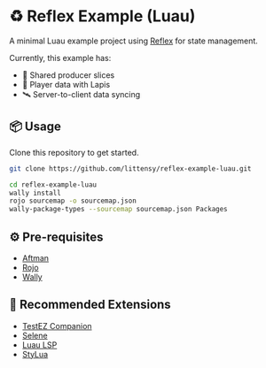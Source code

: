 # ♻️ Reflex Example (Luau)

A minimal Luau example project using [Reflex](https://littensy.github.io/reflex) for state management.

Currently, this example has:

-   🍰 Shared producer slices
-   💾 Player data with Lapis
-   🛰️ Server-to-client data syncing

## 📦 Usage

Clone this repository to get started.

```bash
git clone https://github.com/littensy/reflex-example-luau.git

cd reflex-example-luau
wally install
rojo sourcemap -o sourcemap.json
wally-package-types --sourcemap sourcemap.json Packages
```

## ⚙️ Pre-requisites

-   [Aftman](https://github.com/LPGhatguy/aftman)
-   [Rojo](https://rojo.space/docs/installation/)
-   [Wally](https://wally.run)

## 📂 Recommended Extensions

-   [TestEZ Companion](https://marketplace.visualstudio.com/items?itemName=tacheometrist.testez-companion)
-   [Selene](https://marketplace.visualstudio.com/items?itemName=Kampfkarren.selene-vscode)
-   [Luau LSP](https://marketplace.visualstudio.com/items?itemName=JohnnyMorganz.luau-lsp)
-   [StyLua](https://marketplace.visualstudio.com/items?itemName=JohnnyMorganz.stylua)